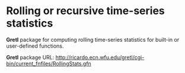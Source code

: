 
# Rolling or recursive time-series statistics

**Gretl** package for computing rolling time-series statistics for built-in or user-defined functions.

**Gretl** package URL: http://ricardo.ecn.wfu.edu/gretl/cgi-bin/current_fnfiles/RollingStats.gfn
